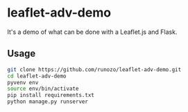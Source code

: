 # leaflet-adv-demo
It's a demo of what can be done with a Leaflet.js and Flask.

## Usage
```bash
git clone https://github.com/runozo/leaflet-adv-demo.git
cd leaflet-adv-demo
pyvenv env
source env/bin/activate
pip install requirements.txt
python manage.py runserver
```

